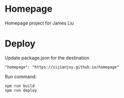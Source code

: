 # Homepage

Homepage project for James Liu


# Deploy


Update package.json for the destination

```
"homepage": "https://zijianjoy.github.io/homepage"
```

Run command:

```
npm run build
npm run deploy
```